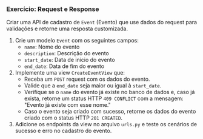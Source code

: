 ### Exercício: Request e Response

Criar uma API de cadastro de `Event` (Evento) que use dados do request para validações e retorne uma resposta customizada.

1. Crie um modelo `Event` com os seguintes campos:
    - `name`: Nome do evento
    - `description`: Descrição do evento
    - `start_date`: Data de início do evento
    - `end_date`: Data de fim do evento
2. Implemente uma view `CreateEventView` que:
    - Receba um `POST` request com os dados do evento.
    - Valide que a `end_date` seja maior ou igual à `start_date`.
    - Verifique se o `name` do evento já existe no banco de dados e, caso já exista, retorne um status HTTP `409 CONFLICT` com a mensagem: "Evento já existe com esse nome."
    - Caso o evento seja criado com sucesso, retorne os dados do evento criado com o status HTTP `201 CREATED`.
3. Adicione os endpoints da view no arquivo `urls.py` e teste os cenários de sucesso e erro no cadastro do evento.